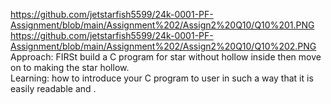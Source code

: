 https://github.com/jetstarfish5599/24k-0001-PF-Assignment/blob/main/Assignment%202/Assign2%20Q10/Q10%201.PNG <br>
https://github.com/jetstarfish5599/24k-0001-PF-Assignment/blob/main/Assignment%202/Assign2%20Q10/Q10%202.PNG <br>
Approach: FIRSt build a C program for star without hollow inside then move on to making the star hollow. <br>
Learning: how to  introduce your C program to user in such a way that it is easily readable and . <br>
